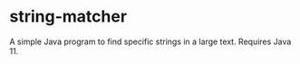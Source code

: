 # string-matcher

A simple Java program to find specific strings in a large text.
Requires Java 11.
